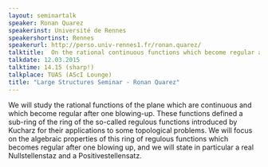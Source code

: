 ```yaml
---
layout: seminartalk
speaker: Ronan Quarez
speakerinst: Université de Rennes
speakershortinst: Rennes
speakerurl: http://perso.univ-rennes1.fr/ronan.quarez/
talktitle:  On the rational continuous functions which become regular after one blowing-up
talkdate: 12.03.2015
talktime: 14.15 (sharp!)
talkplace: TUAS (AScI Lounge)
title: "Large Structures Seminar - Ronan Quarez"
---
```

We will study the rational functions of the plane which are continuous and which become regular after one blowing-up. These functions defined a sub-ring of the ring of the so-called regulous functions introduced by Kucharz for their applications to some topological problems. We will focus on the algebraic properties of this ring of regulous functions which becomes regular after one blowing up, and we will state in particular a real Nullstellenstaz and a Positivestellensatz.
